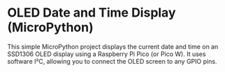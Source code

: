 # OLED Date and Time Display (MicroPython)
This simple MicroPython project displays the current date and time on an SSD1306 OLED display using a Raspberry Pi Pico (or Pico W).
It uses software I²C, allowing you to connect the OLED screen to any GPIO pins.
